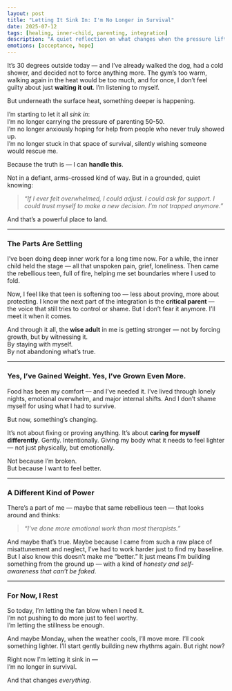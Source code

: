 ```yaml
---
layout: post
title: "Letting It Sink In: I'm No Longer in Survival"
date: 2025-07-12
tags: [healing, inner-child, parenting, integration]
description: "A quiet reflection on what changes when the pressure lifts and survival isn't the only way to live."
emotions: [acceptance, hope]
---
```


It’s 30 degrees outside today — and I’ve already walked the dog, had a cold shower, and decided not to force anything more. The gym’s too warm, walking again in the heat would be too much, and for once, I don’t feel guilty about just **waiting it out**. I’m listening to myself.

But underneath the surface heat, something deeper is happening.

I’m starting to let it all *sink in*:  
I’m no longer carrying the pressure of parenting 50-50.  
I’m no longer anxiously hoping for help from people who never truly showed up.  
I’m no longer stuck in that space of survival, silently wishing someone would rescue me.

Because the truth is — I can **handle this**.

Not in a defiant, arms-crossed kind of way. But in a grounded, quiet knowing:
> *“If I ever felt overwhelmed, I could adjust. I could ask for support. I could trust myself to make a new decision. I’m not trapped anymore.”*

And that’s a powerful place to land.

---

### The Parts Are Settling

I’ve been doing deep inner work for a long time now. For a while, the inner child held the stage — all that unspoken pain, grief, loneliness. Then came the rebellious teen, full of fire, helping me set boundaries where I used to fold.

Now, I feel like that teen is softening too — less about proving, more about protecting. I know the next part of the integration is the **critical parent** — the voice that still tries to control or shame. But I don’t fear it anymore. I’ll meet it when it comes.

And through it all, the **wise adult** in me is getting stronger — not by forcing growth, but by witnessing it.  
By staying with myself.  
By not abandoning what’s true.

---

### Yes, I’ve Gained Weight. Yes, I’ve Grown Even More.

Food has been my comfort — and I’ve needed it. I’ve lived through lonely nights, emotional overwhelm, and major internal shifts. And I don’t shame myself for using what I had to survive.

But now, something’s changing.

It’s not about fixing or proving anything. It’s about **caring for myself differently**. Gently. Intentionally. Giving my body what it needs to feel lighter — not just physically, but emotionally.

Not because I’m broken.  
But because I want to feel better.

---

### A Different Kind of Power

There’s a part of me — maybe that same rebellious teen — that looks around and thinks:  
> *“I’ve done more emotional work than most therapists.”*

And maybe that’s true. Maybe because I came from such a raw place of misattunement and neglect, I’ve had to work harder just to find my baseline. But I also know this doesn’t make me “better.” It just means I’m building something from the ground up — with a kind of *honesty and self-awareness that can’t be faked*.

---

### For Now, I Rest

So today, I’m letting the fan blow when I need it.  
I’m not pushing to do more just to feel worthy.  
I’m letting the stillness be enough.

And maybe Monday, when the weather cools, I’ll move more. I’ll cook something lighter. I’ll start gently building new rhythms again. But right now?

Right now I’m letting it sink in —  
I’m no longer in survival.

And that changes *everything*.